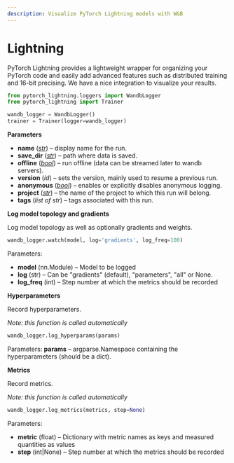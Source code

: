```yaml
---
description: Visualize PyTorch Lightning models with W&B
---
```


# Lightning

PyTorch Lightning provides a lightweight wrapper for organizing your PyTorch code and easily add advanced features such as distributed training and 16-bit precising. We have a nice integration to visualize your results.

```python
from pytorch_lightning.loggers import WandbLogger
from pytorch_lightning import Trainer

wandb_logger = WandbLogger()
trainer = Trainer(logger=wandb_logger)
```

**Parameters**

* **name** \([_str_](https://docs.python.org/3/library/stdtypes.html#str)\) – display name for the run.
* **save\_dir** \([_str_](https://docs.python.org/3/library/stdtypes.html#str)\) – path where data is saved.
* **offline** \([_bool_](https://docs.python.org/3/library/functions.html#bool)\) – run offline \(data can be streamed later to wandb servers\).
* **version** \(_id_\) – sets the version, mainly used to resume a previous run.
* **anonymous** \([_bool_](https://docs.python.org/3/library/functions.html#bool)\) – enables or explicitly disables anonymous logging.
* **project** \([_str_](https://docs.python.org/3/library/stdtypes.html#str)\) – the name of the project to which this run will belong.
* **tags** \(_list of str_\) – tags associated with this run.


**Log model topology and gradients**

Log model topology as well as optionally gradients and weights.

```python
wandb_logger.watch(model, log='gradients', log_freq=100)
```

Parameters:

* **model** \(nn.Module\) – Model to be logged
* **log** \(str\) – Can be "gradients" (default), "parameters", "all" or None.
* **log_freq** \(int\) – Step number at which the metrics should be recorded


**Hyperparameters**

Record hyperparameters.

*Note: this function is called automatically*

```python
wandb_logger.log_hyperparams(params)
```
Parameters: **params** – argparse.Namespace containing the hyperparameters (should be a dict).


**Metrics**

Record metrics.

*Note: this function is called automatically*

```python
wandb_logger.log_metrics(metrics, step=None)
```

Parameters:

* **metric** \(float\) – Dictionary with metric names as keys and measured quantities as values
* **step** \(int\|None\) – Step number at which the metrics should be recorded
